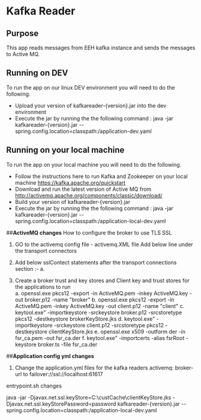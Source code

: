 # **Kafka Reader**

## **Purpose**
This app reads messages from EEH kafka instance and sends the messages to Active MQ.

## **Running on DEV**
To run the app on our linux DEV environment you will need to do the following.

* Upload your version of kafkareader-{version}.jar into the dev environment
* Execute the jar by running the the following command : java -jar kafkareader-{version}.jar --spring.config.location=classpath:/application-dev.yaml


## **Running on your local machine**
To run the app on your local machine you will need to do the following.

* Follow the instructions here to run Kafka and Zookeeper on your local machine https://kafka.apache.org/quickstart
* Download and run the latest version of Active MQ from http://activemq.apache.org/components/classic/download/  
* Build your version of kafkareader-{version}.jar
* Execute the jar by running the the following command : java -jar  kafkareader-{version}.jar --spring.config.location=classpath:/application-local-dev.yaml

##**ActiveMQ changes**
How to configure the broker to use TLS SSL 
1.	GO to the activemq config file - activemq.XML file
Add below line under the transport connectors 
              <transportConnector name="tls" uri="ssl://0.0.0.0:61617?maximumConnections=1000&amp;wireFormat.maxFrameSize=104857600"/>

2.	Add below sslContect statements after the transport connections section :-
a.	<sslContext> 
                                             <sslContext keyStore="file:${activemq.conf}/brokerKeyStore.jks" 
                                                                                          keyStorePassword="password" 
                                                                                          trustStore="file:${activemq.conf}/brokerTrustStore.jks" 
                                                                                          trustStorePassword="password"/> 
                              </sslContext>


3.	Create a broker trust and key stores and Client key and trust stores for the applications to run   
a.	openssl.exe pkcs12 -export -in ActiveMQ.pem -inkey ActiveMQ.key -out broker.p12 -name "broker"
b.	openssl.exe pkcs12 -export -in ActiveMQ.pem -inkey ActiveMQ.key -out client.p12 -name "client"
c.	keytool.exe" -importkeystore -srckeystore broker.p12 -srcstoretype pkcs12 -destkeystore brokerKeyStore.jks
d.	 keytool.exe" -importkeystore -srckeystore client.p12 -srcstoretype pkcs12 -destkeystore clientKeyStore.jks
e.	openssl.exe x509 -outform der -in fsr_ca.pem -out fsr_ca.der
f.	keytool.exe" -importcerts -alias fsrRoot -keystore broker.ts -file fsr_ca.der

##**Application config yml changes**
1.	Change the application.yml files for the kafka readers  activemq: broker-url to failover://ssl://localhost:61617

entrypoint.sh changes

java -jar -Djavax.net.ssl.keyStore=C:\custCache\clientKeyStore.jks -Djavax.net.ssl.keyStorePassword=password kafkareader-{version}.jar --spring.config.location=classpath:/application-local-dev.yaml
